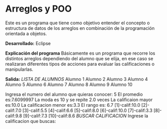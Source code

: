# Arreglos y POO

Este es un programa que tiene como objetivo entender el concepto o estructura de datos de los arreglos en combinación de la programación orientada a objetos.

__Desarrollado:__ Eclipse

__Explicación del programa__
  Básicamente es un programa que recorre los distintos arreglos dependiendo del alumno que se elija, 
  en ese caso se realizaran diferentes tipos de acciones para evaluar las calificaciones o manipularlas.

__Salida:__
*LISTA DE ALUMNOS* 
Alumno 1
Alumno 2
Alumno 3
Alumno 4
Alumno 5
Alumno 6
Alumno 7
Alumno 8
Alumno 9
Alumno 10

Ingresa el numero del alumno que quieras conocer: 5
El promedio es:7.6099997
La moda es 10 y se repite 2.0 veces
La calificaion mayor es:10.0
La calificacion menor es:3.3
El rango es: 6.7
[1]-calif:10.0
[2]-calif:7.0
[3]-calif:5.5
[4]-calif:6.6
[5]-calif:8.0
[6]-calif:10.0
[7]-calif:3.3
[8]-calif:9.8
[9]-calif:7.3
[10]-calif:8.6
*BUSCAR CALIFICACION*
Ingrese la calificacion que buscas: 

